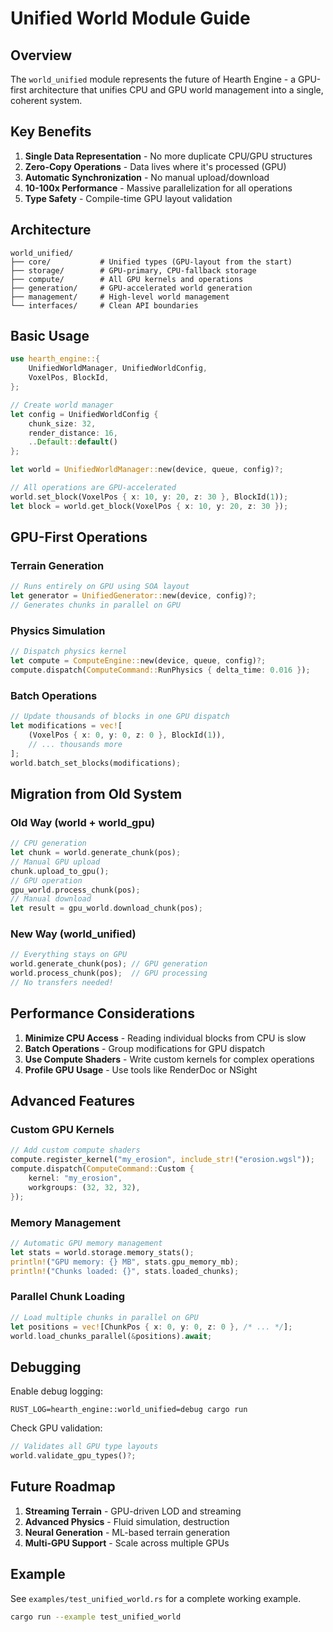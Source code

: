 # Unified World Module Guide

## Overview

The `world_unified` module represents the future of Hearth Engine - a GPU-first architecture that unifies CPU and GPU world management into a single, coherent system.

## Key Benefits

1. **Single Data Representation** - No more duplicate CPU/GPU structures
2. **Zero-Copy Operations** - Data lives where it's processed (GPU)
3. **Automatic Synchronization** - No manual upload/download
4. **10-100x Performance** - Massive parallelization for all operations
5. **Type Safety** - Compile-time GPU layout validation

## Architecture

```
world_unified/
├── core/           # Unified types (GPU-layout from the start)
├── storage/        # GPU-primary, CPU-fallback storage
├── compute/        # All GPU kernels and operations
├── generation/     # GPU-accelerated world generation
├── management/     # High-level world management
└── interfaces/     # Clean API boundaries
```

## Basic Usage

```rust
use hearth_engine::{
    UnifiedWorldManager, UnifiedWorldConfig,
    VoxelPos, BlockId,
};

// Create world manager
let config = UnifiedWorldConfig {
    chunk_size: 32,
    render_distance: 16,
    ..Default::default()
};

let world = UnifiedWorldManager::new(device, queue, config)?;

// All operations are GPU-accelerated
world.set_block(VoxelPos { x: 10, y: 20, z: 30 }, BlockId(1));
let block = world.get_block(VoxelPos { x: 10, y: 20, z: 30 });
```

## GPU-First Operations

### Terrain Generation
```rust
// Runs entirely on GPU using SOA layout
let generator = UnifiedGenerator::new(device, config)?;
// Generates chunks in parallel on GPU
```

### Physics Simulation
```rust
// Dispatch physics kernel
let compute = ComputeEngine::new(device, queue, config)?;
compute.dispatch(ComputeCommand::RunPhysics { delta_time: 0.016 });
```

### Batch Operations
```rust
// Update thousands of blocks in one GPU dispatch
let modifications = vec![
    (VoxelPos { x: 0, y: 0, z: 0 }, BlockId(1)),
    // ... thousands more
];
world.batch_set_blocks(modifications);
```

## Migration from Old System

### Old Way (world + world_gpu)
```rust
// CPU generation
let chunk = world.generate_chunk(pos);
// Manual GPU upload
chunk.upload_to_gpu();
// GPU operation
gpu_world.process_chunk(pos);
// Manual download
let result = gpu_world.download_chunk(pos);
```

### New Way (world_unified)
```rust
// Everything stays on GPU
world.generate_chunk(pos); // GPU generation
world.process_chunk(pos);  // GPU processing
// No transfers needed!
```

## Performance Considerations

1. **Minimize CPU Access** - Reading individual blocks from CPU is slow
2. **Batch Operations** - Group modifications for GPU dispatch
3. **Use Compute Shaders** - Write custom kernels for complex operations
4. **Profile GPU Usage** - Use tools like RenderDoc or NSight

## Advanced Features

### Custom GPU Kernels
```rust
// Add custom compute shaders
compute.register_kernel("my_erosion", include_str!("erosion.wgsl"));
compute.dispatch(ComputeCommand::Custom { 
    kernel: "my_erosion",
    workgroups: (32, 32, 32),
});
```

### Memory Management
```rust
// Automatic GPU memory management
let stats = world.storage.memory_stats();
println!("GPU memory: {} MB", stats.gpu_memory_mb);
println!("Chunks loaded: {}", stats.loaded_chunks);
```

### Parallel Chunk Loading
```rust
// Load multiple chunks in parallel on GPU
let positions = vec![ChunkPos { x: 0, y: 0, z: 0 }, /* ... */];
world.load_chunks_parallel(&positions).await;
```

## Debugging

Enable debug logging:
```
RUST_LOG=hearth_engine::world_unified=debug cargo run
```

Check GPU validation:
```rust
// Validates all GPU type layouts
world.validate_gpu_types()?;
```

## Future Roadmap

1. **Streaming Terrain** - GPU-driven LOD and streaming
2. **Advanced Physics** - Fluid simulation, destruction
3. **Neural Generation** - ML-based terrain generation
4. **Multi-GPU Support** - Scale across multiple GPUs

## Example

See `examples/test_unified_world.rs` for a complete working example.

```bash
cargo run --example test_unified_world
```